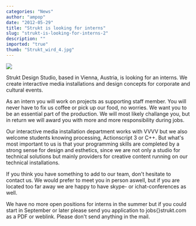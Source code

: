 ```yaml
---
categories: "News"
author: "ampop"
date: "2012-05-29"
title: "Strukt is looking for interns"
slug: "strukt-is-looking-for-interns-2"
description: ""
imported: "true"
thumb: "Strukt_wird_4.jpg"
---
```



![](Strukt_wird_4.jpg) 

Strukt Design Studio, based in Vienna, Austria, is looking for an interns. We create interactive media installations and design concepts for corporate and cultural events.

As an intern you will work on projects as supporting staff member. You will never have to fix us coffee or pick up our food, no worries. We want you to be an essential part of the production. We will most likely challange you, but in return we will award you with more and more responsibility during jobs.
<!--break-->
Our interactive media installation department works with VVVV but we also welcome students knowing processing, Actionscript 3 or C++. But what's most important to us is that your programming skills are completed by a strong sense for design and esthetics, since we are not only a studio for technical solutions but mainly providers for creative content running on our technical installations.

If you think you have something to add to our team, don't hesitate to contact us. We would prefer to meet you in person aswell, but if you are located too far away we are happy to have skype- or ichat-conferences as well.

We have no more open positions for interns in the summer but if you could start in September or later please send you application to jobs{}strukt.com as a PDF or weblink. Please don't send anything in the mail.